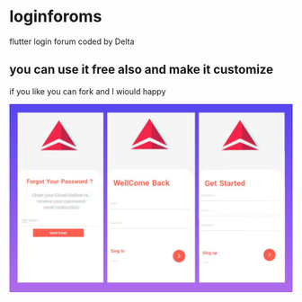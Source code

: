 # loginforoms

flutter login forum coded by Delta

## you can use it free also and make it customize

if you like you can fork and I wiould happy
<p float="left">
<img src="assets/images/image.jpg">
</p>